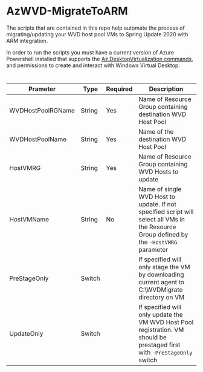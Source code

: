# AzWVD-MigrateToARM

The scripts that are contained in this repo help automate the process of migrating/updating your WVD host pool VMs to Spring Update 2020 with ARM integration. 

In order to run the scripts you must have a current version of Azure Powershell installed that supports the [Az.DesktopVirtualization commands](https://docs.microsoft.com/en-us/powershell/module/az.desktopvirtualization/?view=azps-4.5.0), and permissions to create and interact with Windows Virtual Desktop. 

#

| Prameter | Type | Required | Description |
| ----------- | ----------- | ----------- |----------- |
| WVDHostPoolRGName | String | Yes | Name of Resource Group containing destination WVD Host Pool |
| WVDHostPoolName | String | Yes | Name of the destination WVD Host Pool |
| HostVMRG | String | Yes | Name of Resource Group containing WVD Hosts to update |
| HostVMName | String | No | Name of single WVD Host to update. If not specified script will select all VMs in the Resource Group defined by the `-HostVMRG` parameter |
| PreStageOnly | Switch || If specified will only stage the VM by downloading current agent to C:\WVDMigrate directory on VM |
| UpdateOnly | Switch || If specified will only update the VM WVD Host Pool registration. VM should be prestaged first with `-PreStageOnly` switch |